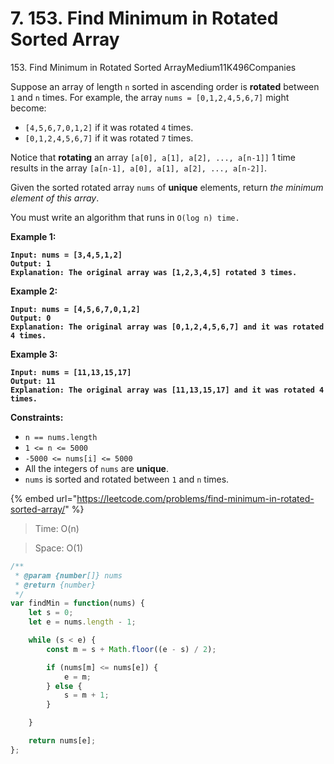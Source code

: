 # 7. 153. Find Minimum in Rotated Sorted Array

153\. Find Minimum in Rotated Sorted ArrayMedium11K496Companies

Suppose an array of length `n` sorted in ascending order is **rotated** between `1` and `n` times. For example, the array `nums = [0,1,2,4,5,6,7]` might become:

* `[4,5,6,7,0,1,2]` if it was rotated `4` times.
* `[0,1,2,4,5,6,7]` if it was rotated `7` times.

Notice that **rotating** an array `[a[0], a[1], a[2], ..., a[n-1]]` 1 time results in the array `[a[n-1], a[0], a[1], a[2], ..., a[n-2]]`.

Given the sorted rotated array `nums` of **unique** elements, return _the minimum element of this array_.

You must write an algorithm that runs in `O(log n) time.`

&#x20;

**Example 1:**

<pre><code><strong>Input: nums = [3,4,5,1,2]
</strong><strong>Output: 1
</strong><strong>Explanation: The original array was [1,2,3,4,5] rotated 3 times.
</strong></code></pre>

**Example 2:**

<pre><code><strong>Input: nums = [4,5,6,7,0,1,2]
</strong><strong>Output: 0
</strong><strong>Explanation: The original array was [0,1,2,4,5,6,7] and it was rotated 4 times.
</strong></code></pre>

**Example 3:**

<pre><code><strong>Input: nums = [11,13,15,17]
</strong><strong>Output: 11
</strong><strong>Explanation: The original array was [11,13,15,17] and it was rotated 4 times. 
</strong></code></pre>

&#x20;

**Constraints:**

* `n == nums.length`
* `1 <= n <= 5000`
* `-5000 <= nums[i] <= 5000`
* All the integers of `nums` are **unique**.
* `nums` is sorted and rotated between `1` and `n` times.

{% embed url="https://leetcode.com/problems/find-minimum-in-rotated-sorted-array/" %}

> Time: O(n)

> Space: O(1)

```javascript
/**
 * @param {number[]} nums
 * @return {number}
 */
var findMin = function(nums) {
    let s = 0;
    let e = nums.length - 1;

    while (s < e) {
        const m = s + Math.floor((e - s) / 2);

        if (nums[m] <= nums[e]) {
            e = m;
        } else {
            s = m + 1;
        }

    }

    return nums[e];
};
```
